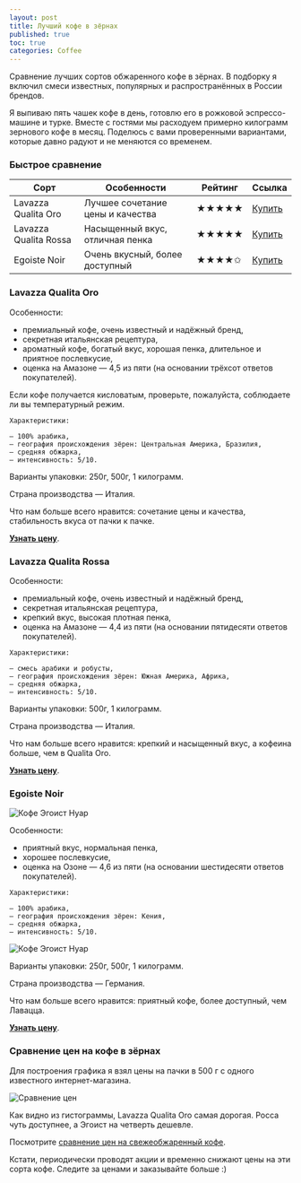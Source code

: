 ```yaml
---
layout: post
title: Лучший кофе в зёрнах
published: true
toc: true
categories: Coffee
---
```


Сравнение лучших сортов обжаренного кофе в зёрнах. 
В подборку я включил смеси известных, популярных и распространённых в России брендов.

Я выпиваю пять чашек кофе в день, готовлю его в рожковой эспрессо-машине и турке. Вместе с гостями мы расходуем примерно килограмм зернового кофе в месяц. 
Поделюсь с вами проверенными вариантами, которые давно радуют и не меняются со временем.

### Быстрое сравнение

Сорт | Особенности | Рейтинг | Ссылка
------------ | ------------- |------|---
Lavazza Qualita Oro | Лучшее сочетание цены и качества | ★★★★★ | <a href="{{ site.url }}/lavazza-qualita-oro-500/">Купить</a>
Lavazza Qualita Rossa | Насыщенный вкус, отличная пенка | ★★★★★ | <a href="{{ site.url }}/lavazza-qualita-rossa-500/">Купить</a>
Egoiste Noir | Очень вкусный, более доступный | ★★★★✩ | <a href="{{ site.url }}/egoiste-noir-500/">Купить</a>


### Lavazza Qualita Oro

Особенности:

- премиальный кофе, очень известный и надёжный бренд,
- секретная итальянская рецептура,
- ароматный кофе, богатый вкус, хорошая пенка, длительное и приятное послевкусие,
- оценка на Амазоне — 4,5 из пяти (на основании трёхсот ответов покупателей).

Если кофе получается кисловатым, проверьте, пожалуйста, соблюдаете ли вы температурный режим.

```
Характеристики:

— 100% арабика,
– география происхождения зёрен: Центральная Америка, Бразилия,
– средняя обжарка,
– интенсивность: 5/10.
```

Варианты упаковки: 250г, 500г, 1 килограмм.

Страна производства — Италия.

Что нам больше всего нравится: сочетание цены и качества, стабильность вкуса от пачки к пачке.

**<a href="{{ site.url }}/lavazza-qualita-oro-500/">Узнать цену</a>**.

### Lavazza Qualita Rossa

Особенности:

- премиальный кофе, очень известный и надёжный бренд,
- секретная итальянская рецептура,
- крепкий вкус, высокая плотная пенка,
- оценка на Амазоне — 4,4 из пяти (на основании пятидесяти ответов покупателей).


```
Характеристики:

— смесь арабики и робусты,
– география происхождения зёрен: Южная Америка, Африка,
– средняя обжарка,
– интенсивность: 5/10.
```

Варианты упаковки: 500г, 1 килограмм.

Страна производства — Италия.

Что нам больше всего нравится: крепкий и насыщенный вкус, а кофеина больше, чем в Qualita Oro.

**<a href="{{ site.url }}/lavazza-qualita-rossa-500/">Узнать цену</a>**.

### Egoiste Noir

![Кофе Эгоист Нуар](../../../images/egoist-noir.jpg)

Особенности:

- приятный вкус, нормальная пенка,
- хорошее послевкусие,
- оценка на Озоне — 4,6 из пяти (на основании шестидесяти ответов покупателей).


```
Характеристики:

— 100% арабика,
– география происхождения зёрен: Кения,
– средняя обжарка,
– интенсивность: 5/10.
```

![Кофе Эгоист Нуар](../../../images/egoist-noir-beans-and-pantone.jpg)

Варианты упаковки: 250г, 500г, 1 килограмм.

Страна производства — Германия.

Что нам больше всего нравится: приятный кофе, более доступный, чем Лавацца.

**<a href="{{ site.url }}/egoiste-noir-500/">Узнать цену</a>**.

### Сравнение цен на кофе в зёрнах

Для построения графика я взял цены на пачки в 500 г с одного известного интернет-магазина.

![Сравнение цен](../../../images/coffee-prices.png)

Как видно из гистограммы, Lavazza Qualita Oro самая дорогая. Росса чуть доступнее, а Эгоист на четверть дешевле.

<div class="content-box-green"> 
Посмотрите <a href="{{ site.url }}/coffee/Sravnenie-tsen-na-svezhiy-kofe.html">сравнение цен на свежеобжаренный кофе</a>.
</div>

Кстати, периодически проводят акции и временно снижают цены на эти сорта кофе. Следите за ценами и заказывайте больше :)